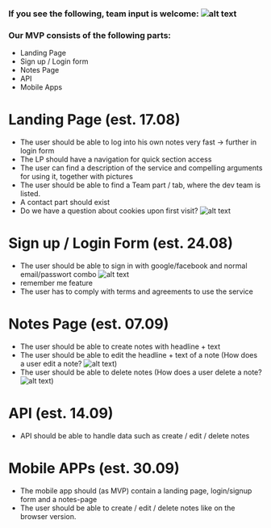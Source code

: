 [warning]: https://cdn.proxer.me/f/hYVIoAVi "Team participation needed"
### If you see the following, team input is welcome: ![alt text][warning]

### Our MVP consists of the following parts:

* Landing Page
* Sign up / Login form
* Notes Page
* API
* Mobile Apps

# Landing Page (est. 17.08)

* The user should be able to log into his own notes very fast → further in login form
* The LP should have a navigation for quick section access
* The user can find a description of the service and compelling arguments for using it, together with pictures
* The user should be able to find a Team part / tab, where the dev team is listed.
* A contact part should exist
* Do we have a question about cookies upon first visit? ![alt text][warning]

# Sign up / Login Form (est. 24.08)

* The user should be able to sign in with google/facebook and normal email/passwort combo ![alt text][warning]
* remember me feature
* The user has to comply with terms and agreements to use the service

# Notes Page (est. 07.09)

* The user should be able to create notes with headline + text
* The user should be able to edit the headline + text of a note (How does a user edit a note? ![alt text][warning])
* The user should be able to delete notes (How does a user delete a note? ![alt text][warning])

# API (est. 14.09)

* API should be able to handle data such as create / edit / delete notes

# Mobile APPs (est. 30.09)

* The mobile app should (as MVP) contain a landing page, login/signup form and a notes-page
* The user should be able to create / edit / delete notes like on the browser version.

